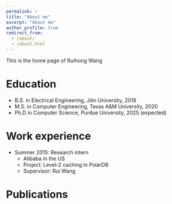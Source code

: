 ```yaml
---
permalink: /
title: "About me"
excerpt: "About me"
author_profile: true
redirect_from: 
  - /about/
  - /about.html
---
```


This is the home page of Ruihong Wang

Education
======
* B.S. in Electrical Engineering, Jilin University, 2018
* M.S. in Computer Engineering, Texas A&M University, 2020
* Ph.D in Computer Science, Purdue University, 2025 (expected)

Work experience
======
* Summer 2015: Research intern
  * Alibaba in the US
  * Project: Level-2 caching in PolarDB
  * Supervisor: Rui Wang

Publications
======
